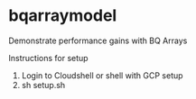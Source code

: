 # bqarraymodel
Demonstrate performance gains with BQ Arrays

Instructions for setup
1) Login to Cloudshell or shell with GCP setup
2) sh setup.sh
